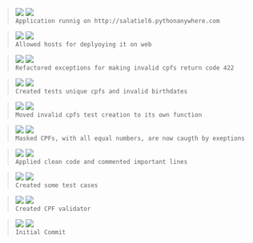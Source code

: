 > ![](https://img.shields.io/badge/May_26,_2022-black) ![](https://img.shields.io/badge/v1.0.0-RELEASE-gold)  
> `Application runnig on http://salatiel6.pythonanywhere.com`

> ![](https://img.shields.io/badge/May_26,_2022-black) ![](https://img.shields.io/badge/v0.4.2-FIX-green)  
> `Allowed hosts for deplyoying it on web`

> ![](https://img.shields.io/badge/May_25,_2022-black) ![](https://img.shields.io/badge/v0.4.1-REFACTOR-red)  
> `Refactored exceptions for making invalid cpfs return code 422`

> ![](https://img.shields.io/badge/May_25,_2022-black) ![](https://img.shields.io/badge/v0.4.0-FEAT-blue)  
> `Created tests unique cpfs and invalid birthdates`

> ![](https://img.shields.io/badge/May_25,_2022-black) ![](https://img.shields.io/badge/v0.3.3-REFACTOR-red)  
> `Moved invalid cpfs test creation to its own function`

> ![](https://img.shields.io/badge/May_25,_2022-black) ![](https://img.shields.io/badge/v0.3.2-FIX-green)  
> `Masked CPFs, with all equal numbers, are now caugth by exeptions`

>![](https://img.shields.io/badge/May_23,_2022-black) ![](https://img.shields.io/badge/v0.3.1-REFACTOR-red)  
> `Applied clean code and commented important lines`

>![](https://img.shields.io/badge/May_23,_2022-black) ![](https://img.shields.io/badge/v0.3.0-FEAT-blue)  
> `Created some test cases`

> ![](https://img.shields.io/badge/May_24,_2022-black) ![](https://img.shields.io/badge/v0.2.0-FEAT-blue)  
> `Created CPF validator`

> ![](https://img.shields.io/badge/May_23,_2022-black) ![](https://img.shields.io/badge/v0.1.0-FEAT-blue)  
> `Initial Commit`  
